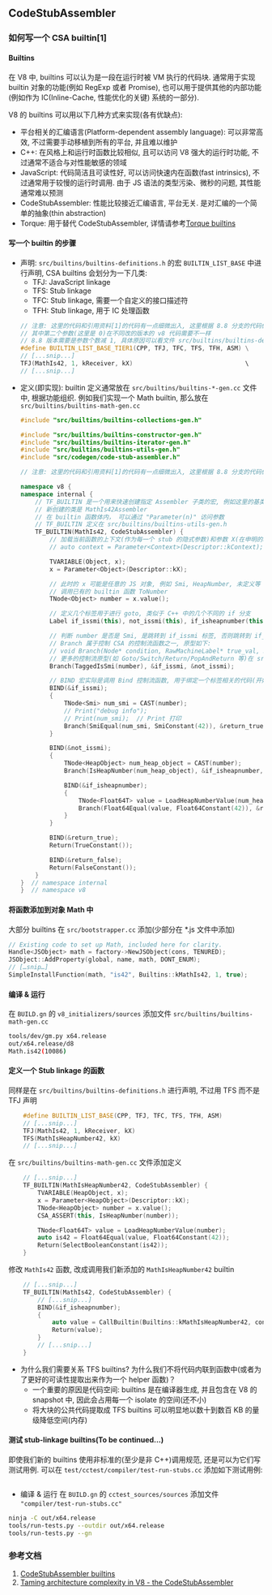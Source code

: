 ## CodeStubAssembler

### 如何写一个 CSA builtin[1]

#### Builtins
在 V8 中, builtins 可以认为是一段在运行时被 VM 执行的代码块. 通常用于实现 builtin 对象的功能(例如 RegExp 或者 Promise), 也可以用于提供其他的内部功能(例如作为 IC(Inline-Cache, 性能优化的关键) 系统的一部分).

V8 的 builtins 可以用以下几种方式来实现(各有优缺点):
* 平台相关的汇编语言(Platform-dependent assembly language): 可以非常高效, 不过需要手动移植到所有的平台, 并且难以维护
* C++: 在风格上和运行时函数比较相似, 且可以访问 V8 强大的运行时功能, 不过通常不适合与对性能敏感的领域
* JavaScript: 代码简洁且可读性好, 可以访问快速内在函数(fast intrinsics), 不过通常用于较慢的运行时调用. 由于 JS 语法的类型污染、微秒的问题, 其性能通常难以预测
* CodeStubAssembler: 性能比较接近汇编语言, 平台无关. 是对汇编的一个简单的抽象(thin abstraction)
* Torque: 用于替代 CodeStubAssembler, 详情请参考[Torque builtins](./torque.md)

#### 写一个 builtin 的步骤
* 声明: `src/builtins/builtins-definitions.h` 的宏 `BUILTIN_LIST_BASE` 中进行声明, CSA builtins 会划分为一下几类:
    * TFJ: JavaScript linkage
    * TFS: Stub linkage
    * TFC: Stub linkage, 需要一个自定义的接口描述符
    * TFH: Stub linkage, 用于 IC 处理函数
    ```cpp
    // 注意: 这里的代码和引用资料[1]的代码有一点细微出入, 这里根据 8.8 分支的代码做了调整
    // 其中第二个参数(这里是 0)在不同改的版本的 v8 代码需要不一样
    // 8.8 版本需要是参数个数减 1, 具体原因可以看文件 src/builtins/builtins-descriptors.h 中宏 DEFINE_TFJ_INTERFACE_DESCRIPTOR 的定义
    #define BUILTIN_LIST_BASE_TIER1(CPP, TFJ, TFC, TFS, TFH, ASM) \
    // [...snip...]
    TFJ(MathIs42, 1, kReceiver, kX)                               \
    // [...snip...]
    ```
* 定义(即实现): builtin 定义通常放在 `src/builtins/builtins-*-gen.cc` 文件中, 根据功能组织. 例如我们实现一个 Math builtin, 那么放在 `src/builtins/builtins-math-gen.cc`
    ```cpp
    #include "src/builtins/builtins-collections-gen.h"

    #include "src/builtins/builtins-constructor-gen.h"
    #include "src/builtins/builtins-iterator-gen.h"
    #include "src/builtins/builtins-utils-gen.h"
    #include "src/codegen/code-stub-assembler.h"

    // 注意: 这里的代码和引用资料[1]的代码有一点细微出入, 这里根据 8.8 分支的代码做了调整

    namespace v8 {
    namespace internal {
        // TF_BUILTIN 是一个用来快速创建指定 Assembler 子类的宏, 例如这里的基类是 CodeStubAssembler
        // 新创建的类是 MathIs42Assembler
        // 在 builtin 函数体内， 可以通过 "Parameter(n)" 访问参数
        // TF_BUILTIN 定义在 src/builtins/builtins-utils-gen.h
        TF_BUILTIN(MathIs42, CodeStubAssembler) {
            // 加载当前函数的上下文(作为每一个 stub 的隐式参数)和参数 X(在申明的地方 kX 指定)
            // auto context = Parameter<Context>(Descriptor::kContext);

            TVARIABLE(Object, x);
            x = Parameter<Object>(Descriptor::kX);

            // 此时的 x 可能是任意的 JS 对象, 例如 Smi, HeapNumber, 未定义等
            // 调用已有的 builtin 函数 ToNumber
            TNode<Object> number = x.value();

            // 定义几个标签用于进行 goto, 类似于 C++ 中的几个不同的 if 分支
            Label if_issmi(this), not_issmi(this), if_isheapnumber(this), return_true(this), return_false(this);

            // 判断 number 是否是 Smi, 是跳转到 if_issmi 标签, 否则跳转到 if_isheapnumber 标签
            // Branch 属于控制 CSA 的控制流函数之一, 原型如下:
            // void Branch(Node* condition, RawMachineLabel* true_val, RawMachineLabel* false_val);
            // 更多的控制流原型(如 Goto/Switch/Return/PopAndReturn 等)在 src/compiler/raw-machine-assembler.h
            Branch(TaggedIsSmi(number), &if_issmi, &not_issmi);

            // BIND 宏实际是调用 Bind 控制流函数, 用于绑定一个标签相关的代码(开始为标签生成代码)
            BIND(&if_issmi);
            {
                TNode<Smi> num_smi = CAST(number);
                // Print("debug info");
                // Print(num_smi);  // Print 打印
                Branch(SmiEqual(num_smi, SmiConstant(42)), &return_true, &return_false);
            }

            BIND(&not_issmi);
            {
                TNode<HeapObject> num_heap_object = CAST(number);
                Branch(IsHeapNumber(num_heap_object), &if_isheapnumber, &return_false);

                BIND(&if_isheapnumber);
                {
                    TNode<Float64T> value = LoadHeapNumberValue(num_heap_object);
                    Branch(Float64Equal(value, Float64Constant(42)), &return_true, &return_false);
                }
            }

            BIND(&return_true);
            Return(TrueConstant());

            BIND(&return_false);
            Return(FalseConstant());
        }
    }  // namespace internal
    }  // namespace v8

    ```

#### 将函数添加到对象 Math 中
大部分 builtins 在 `src/bootstrapper.cc` 添加(少部分在 *.js 文件中添加)
```cpp
// Existing code to set up Math, included here for clarity.
Handle<JSObject> math = factory->NewJSObject(cons, TENURED);
JSObject::AddProperty(global, name, math, DONT_ENUM);
// […snip…]
SimpleInstallFunction(math, "is42", Builtins::kMathIs42, 1, true);
```

#### 编译 & 运行
在 `BUILD.gn` 的 `v8_initializers/sources` 添加文件 `src/builtins/builtins-math-gen.cc`
```bash
tools/dev/gm.py x64.release
out/x64.release/d8
Math.is42(10086)
```

#### 定义一个 Stub linkage 的函数
同样是在 `src/builtins/builtins-definitions.h` 进行声明, 不过用 TFS 而不是 TFJ 声明
```cpp
    #define BUILTIN_LIST_BASE(CPP, TFJ, TFC, TFS, TFH, ASM)                        \
    // [...snip...]
    TFJ(MathIs42, 1, kReceiver, kX)                                              \
    TFS(MathIsHeapNumber42, kX)                                                  \
    // [...snip...]
```

在 `src/builtins/builtins-math-gen.cc` 文件添加定义
```cpp
    // [...snip...]
    TF_BUILTIN(MathIsHeapNumber42, CodeStubAssembler) {
        TVARIABLE(HeapObject, x);
        x = Parameter<HeapObject>(Descriptor::kX);
        TNode<HeapObject> number = x.value();
        CSA_ASSERT(this, IsHeapNumber(number));

        TNode<Float64T> value = LoadHeapNumberValue(number);
        auto is42 = Float64Equal(value, Float64Constant(42));
        Return(SelectBooleanConstant(is42));
    }
```
修改 `MathIs42` 函数, 改成调用我们新添加的 `MathIsHeapNumber42` builtin
```cpp
    // [...snip...]
    TF_BUILTIN(MathIs42, CodeStubAssembler) {
        // [...snip...]
        BIND(&if_isheapnumber);
        {
            auto value = CallBuiltin(Builtins::kMathIsHeapNumber42, context, num_heap_object);
            Return(value);
        }
        // [...snip...]
    }
```

* 为什么我们需要关系 TFS builtins? 为什么我们不将代码内联到函数中(或者为了更好的可读性提取出来作为一个 helper 函数)？
    * 一个重要的原因是代码空间: builtins 是在编译器生成, 并且包含在 V8 的 snapshot 中, 因此会占用每一个 isolate 的空间(还不小)
    * 将大块的公共代码提取成 TFS builtins 可以明显地以数十到数百 KB 的量级降低空间(内存)

#### 测试 stub-linkage builtins(To be continued...)
即使我们新的 builtins 使用非标准的(至少是非 C++)调用规范, 还是可以为它们写测试用例. 可以在 `test/cctest/compiler/test-run-stubs.cc` 添加如下测试用例:
```cpp
```

* 编译 & 运行
在 `BUILD.gn` 的 `cctest_sources/sources` 添加文件 `"compiler/test-run-stubs.cc"`
```bash
ninja -C out/x64.release
tools/run-tests.py --outdir out/x64.release
tools/run-tests.py --gn
```

### 参考文档
1. [CodeStubAssembler builtins](https://v8.dev/docs/csa-builtins)
2. [Taming architecture complexity in V8 - the CodeStubAssembler](https://v8.dev/blog/csa)